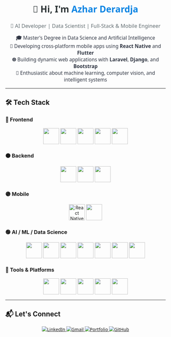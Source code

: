 <h1 align="center" style="font-family: 'Segoe UI', sans-serif; color: #2d3436; font-weight: bold;">
  👋 Hi, I'm <span style="color: #0984e3;">Azhar Derardja</span>
</h1>

<h3 align="center" style="font-family: 'Segoe UI', sans-serif; color: #636e72; font-weight: 500;">
  🚀 AI Developer | Data Scientist | Full-Stack & Mobile Engineer
</h3>

<p align="center" style="font-family: 'Segoe UI', sans-serif; color: #2f3542; font-size: 1.1em;">
  <strong>🎓</strong> Master's Degree in Data Science and Artificial Intelligence<br>
  <strong>📱</strong> Developing cross-platform mobile apps using <strong>React Native</strong> and <strong>Flutter</strong><br>
  <strong>🌐</strong> Building dynamic web applications with <strong>Laravel</strong>, <strong>Django</strong>, and <strong>Bootstrap</strong><br>
  <strong>🧠</strong> Enthusiastic about machine learning, computer vision, and intelligent systems
</p>


---

## 🛠️ Tech Stack

### 🔵 Frontend
<p align="center">
  <img src="https://cdn.jsdelivr.net/gh/devicons/devicon/icons/html5/html5-original.svg" width="50"/>
  <img src="https://cdn.jsdelivr.net/gh/devicons/devicon/icons/css3/css3-original.svg" width="50"/>
  <img src="https://cdn.jsdelivr.net/gh/devicons/devicon/icons/javascript/javascript-original.svg" width="50"/>
  <img src="https://cdn.jsdelivr.net/gh/devicons/devicon/icons/react/react-original.svg" width="50"/>
  <img src="https://cdn.jsdelivr.net/gh/devicons/devicon/icons/bootstrap/bootstrap-original.svg" width="50"/>
</p>

### 🟠 Backend
<p align="center">
  <img src="https://cdn.jsdelivr.net/gh/devicons/devicon/icons/django/django-plain.svg" width="50"/>
  <img src="https://cdn.jsdelivr.net/gh/devicons/devicon/icons/php/php-original.svg" width="50"/>
  <img src="https://cdn.jsdelivr.net/gh/devicons/devicon/icons/laravel/laravel-plain.svg" width="50"/>
</p>

### 🟣 Mobile
<p align="center">
  <img src="https://cdn.jsdelivr.net/gh/devicons/devicon/icons/react/react-original.svg" width="50" title="React Native"/>
  <img src="https://cdn.jsdelivr.net/gh/devicons/devicon/icons/flutter/flutter-original.svg" width="50"/>
</p>

### 🟢 AI / ML / Data Science
<p align="center">
  <img src="https://cdn.jsdelivr.net/gh/devicons/devicon/icons/python/python-original.svg" width="50"/>
  <img src="https://www.vectorlogo.zone/logos/tensorflow/tensorflow-icon.svg" width="50"/>
  <img src="https://upload.wikimedia.org/wikipedia/commons/a/ae/Keras_logo.svg" width="50"/>
  <img src="https://upload.wikimedia.org/wikipedia/commons/1/10/PyTorch_logo_icon.svg" width="50"/>
  <img src="https://upload.wikimedia.org/wikipedia/commons/3/31/NumPy_logo_2020.svg" width="50"/>
  <img src="https://upload.wikimedia.org/wikipedia/commons/e/ed/Pandas_logo.svg" width="50"/>
  <img src="https://upload.wikimedia.org/wikipedia/commons/0/05/Scikit_learn_logo_small.svg" width="50"/>
</p>

### 🔴 Tools & Platforms
<p align="center">
  <img src="https://cdn.jsdelivr.net/gh/devicons/devicon/icons/git/git-original.svg" width="50"/>
  <img src="https://cdn.jsdelivr.net/gh/devicons/devicon/icons/github/github-original.svg" width="50"/>
  <img src="https://cdn.jsdelivr.net/gh/devicons/devicon/icons/docker/docker-original.svg" width="50"/>
  <img src="https://upload.wikimedia.org/wikipedia/commons/d/d0/Google_Colaboratory_SVG_Logo.svg" width="50"/>
  <img src="https://upload.wikimedia.org/wikipedia/commons/3/38/Jupyter_logo.svg" width="50"/>
</p>

---

## 📬 Let's Connect

<p align="center" style="font-family: 'Segoe UI', sans-serif; font-size: 1em;">
  <a href="https://www.linkedin.com/in/azhar-derardja-052a96217/" target="_blank">
    <img src="https://img.shields.io/badge/LinkedIn-blue?style=for-the-badge&logo=linkedin" alt="LinkedIn">
  </a>
  <a href="mailto:azharderardja@gmail.com">
    <img src="https://img.shields.io/badge/Gmail-red?style=for-the-badge&logo=gmail" alt="Gmail">
  </a>
  <a href="https://azharderardja.netlify.app/" target="_blank">
    <img src="https://img.shields.io/badge/Portfolio-34495e?style=for-the-badge&logo=firefox-browser&logoColor=white" alt="Portfolio">
  </a>
  <a href="https://github.com/azharderardja" target="_blank">
    <img src="https://img.shields.io/badge/GitHub-000000?style=for-the-badge&logo=github" alt="GitHub">
  </a>
</p>
